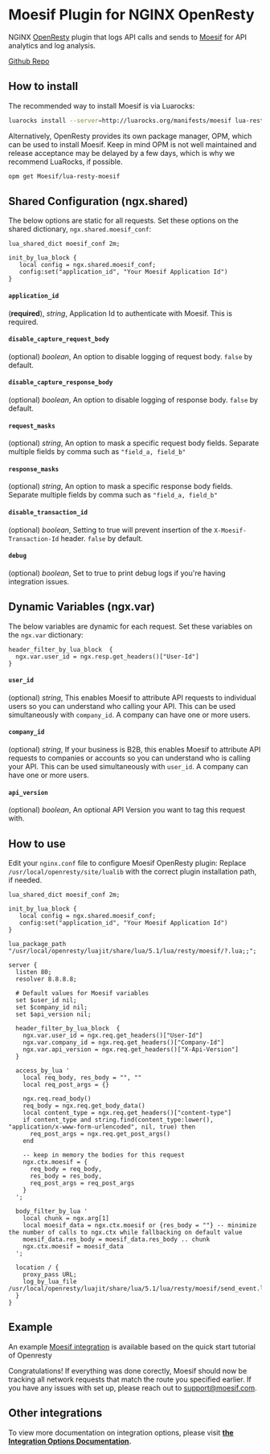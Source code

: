 # Moesif Plugin for NGINX OpenResty

NGINX [OpenResty](https://openresty.org/en/) plugin that logs API calls and sends to [Moesif](https://www.moesif.com) for API analytics and log analysis.

[Github Repo](https://github.com/Moesif/lua-resty-moesif)

## How to install

The recommended way to install Moesif is via Luarocks:

```bash
luarocks install --server=http://luarocks.org/manifests/moesif lua-resty-moesif
```

Alternatively, OpenResty provides its own package manager, OPM, which can be used to install Moesif.
Keep in mind OPM is not well maintained and release acceptance may be delayed by a few days, which is why we recommend LuaRocks, if possible.

```bash
opm get Moesif/lua-resty-moesif
```

## Shared Configuration (ngx.shared)

The below options are static for all requests. Set these options on the shared dictionary, `ngx.shared.moesif_conf`:

```nginx
lua_shared_dict moesif_conf 2m;

init_by_lua_block {
   local config = ngx.shared.moesif_conf;
   config:set("application_id", "Your Moesif Application Id")
}
```

#### __`application_id`__
(__required__), _string_, Application Id to authenticate with Moesif. This is required.

#### __`disable_capture_request_body`__
(optional) _boolean_, An option to disable logging of request body. `false` by default.

#### __`disable_capture_response_body`__
(optional) _boolean_, An option to disable logging of response body. `false` by default.

#### __`request_masks`__
(optional) _string_, An option to mask a specific request body fields. Separate multiple fields by comma such as `"field_a, field_b"`

#### __`response_masks`__
(optional) _string_, An option to mask a specific response body fields. Separate multiple fields by comma such as `"field_a, field_b"`

#### __`disable_transaction_id`__
(optional) _boolean_, Setting to true will prevent insertion of the <code>X-Moesif-Transaction-Id</code> header. `false` by default.

#### __`debug`__
(optional) _boolean_, Set to true to print debug logs if you're having integration issues.

## Dynamic Variables (ngx.var)

The below variables are dynamic for each request. Set these variables on the `ngx.var` dictionary:

```nginx
header_filter_by_lua_block  { 
  ngx.var.user_id = ngx.resp.get_headers()["User-Id"]
}
```

#### __`user_id`__
(optional) _string_, This enables Moesif to attribute API requests to individual users so you can understand who calling your API. This can be used simultaneously with `company_id`. A company can have one or more users. 

#### __`company_id`__
(optional) _string_, If your business is B2B, this enables Moesif to attribute API requests to companies or accounts so you can understand who is calling your API. This can be used simultaneously with `user_id`. A company can have one or more users. 

#### __`api_version`__
(optional) _boolean_, An optional API Version you want to tag this request with.

## How to use

Edit your `nginx.conf` file to configure Moesif OpenResty plugin:
Replace `/usr/local/openresty/site/lualib` with the correct plugin installation path, if needed.


```nginx
lua_shared_dict moesif_conf 2m;

init_by_lua_block {
   local config = ngx.shared.moesif_conf;
   config:set("application_id", "Your Moesif Application Id")
}

lua_package_path "/usr/local/openresty/luajit/share/lua/5.1/lua/resty/moesif/?.lua;;";

server {
  listen 80;
  resolver 8.8.8.8;

  # Default values for Moesif variables
  set $user_id nil;
  set $company_id nil;
  set $api_version nil;

  header_filter_by_lua_block  { 
    ngx.var.user_id = ngx.req.get_headers()["User-Id"]
    ngx.var.company_id = ngx.req.get_headers()["Company-Id"]
    ngx.var.api_version = ngx.req.get_headers()["X-Api-Version"]
  }

  access_by_lua '
    local req_body, res_body = "", ""
    local req_post_args = {}

    ngx.req.read_body()
    req_body = ngx.req.get_body_data()
    local content_type = ngx.req.get_headers()["content-type"]
    if content_type and string.find(content_type:lower(), "application/x-www-form-urlencoded", nil, true) then
      req_post_args = ngx.req.get_post_args()
    end

    -- keep in memory the bodies for this request
    ngx.ctx.moesif = {
      req_body = req_body,
      res_body = res_body,
      req_post_args = req_post_args
    }
  ';

  body_filter_by_lua '
    local chunk = ngx.arg[1]
    local moesif_data = ngx.ctx.moesif or {res_body = ""} -- minimize the number of calls to ngx.ctx while fallbacking on default value
    moesif_data.res_body = moesif_data.res_body .. chunk
    ngx.ctx.moesif = moesif_data
  ';

  location / {
    proxy_pass URL;
    log_by_lua_file /usr/local/openresty/luajit/share/lua/5.1/lua/resty/moesif/send_event.lua;
  }
}
```

## Example
An example [Moesif integration](https://github.com/Moesif/lua-resty-moesif-example) is available based on the quick start tutorial of Openresty

Congratulations! If everything was done corectly, Moesif should now be tracking all network requests that match the route you specified earlier. If you have any issues with set up, please reach out to support@moesif.com.

## Other integrations

To view more documentation on integration options, please visit __[the Integration Options Documentation](https://www.moesif.com/docs/getting-started/integration-options/).__
